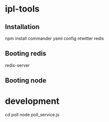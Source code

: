 ipl-tools
=========

Installation
------------

  npm install commander yaml config ntwitter redis

Booting redis
-------------

  redis-server

Booting node
-----------

  # development
  cd poll
  node poll_service.js
